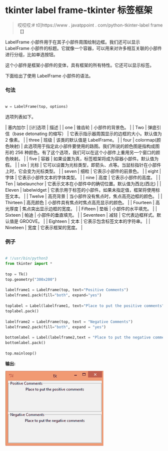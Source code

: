 # tkinter label frame-tkinter 标签框架

> 哎哎哎:# t0]https://www . javatppoint . com/python-tkinter-label frame【】

LabelFrame 小部件用于在其子小部件周围绘制边框。我们还可以显示 LabelFrame 小部件的标题。它就像一个容器，可以用来对许多相互关联的小部件进行分组，比如单选按钮。

这个小部件是框架小部件的变体，具有框架的所有特性。它还可以显示标签。

下面给出了使用 LabelFrame 小部件的语法。

### 句法

```py

w = LabelFrame(top, options) 

```

选项列表如下。

| 塞内加尔 | [计]选项 | 描述 |
| one | 锥齿轮 | 小部件的背景色。 |
| Two | 弹底引信（base detonating 的缩写） | 它表示指示器周围显示的边框的大小。默认值为 2 像素。 |
| three | 班级 | 该类的默认值是 LabelFrame。 |
| four | colormap(颜色映射) | 此选项用于指定此小部件要使用的路图。我们所说的颜色图是指构成图形的 256 种颜色。有了这个选项，我们可以在这个小部件上重用另一个窗口的颜色映射。 |
| five | 容器 | 如果设置为真，标签框架将成为容器小部件。默认值为假。 |
| six | 光标 | 它可以设置为光标类型，即箭头、点等。当鼠标指针在小部件上时，它会变为光标类型。 |
| seven | 细粒 | 它表示小部件的前景色。 |
| eight | 字体 | 它表示小部件文本的字体类型。 |
| nine | 高度 | 它表示小部件的高度。 |
| Ten | labelaunchor | 它表示文本在小部件中的确切位置。默认值为西北(西北) |
| Eleven | labelwidget | 它表示用于标签的小部件。如果未指定值，框架将使用标签文本。 |
| Twelve | 高亮背景 | 当小部件没有焦点时，焦点高亮边框的颜色。 |
| Thirteen | 高亮颜色 | 小部件具有焦点时焦点高亮显示的颜色。 |
| Fourteen | 高光厚度 | 焦点突出显示边框的宽度。 |
| Fifteen | 垫板 | 小部件的水平填充。 |
| Sixteen | 帕迪 | 小部件的垂直填充。 |
| Seventeen | 减轻 | 它代表边框样式。默认值是 GROOVE。 |
| Eighteen | 文本 | 它表示包含标签文本的字符串。 |
| Nineteen | 宽度 | 它表示框架的宽度。 |

### 例子

```py

# !/usr/bin/python3
from tkinter import *

top = Tk()
top.geometry("300x200")

labelframe1 = LabelFrame(top, text="Positive Comments")
labelframe1.pack(fill="both", expand="yes")

toplabel = Label(labelframe1, text="Place to put the positive comments")
toplabel.pack()

labelframe2 = LabelFrame(top, text = "Negative Comments")
labelframe2.pack(fill="both", expand = "yes")

bottomlabel = Label(labelframe2,text = "Place to put the negative comments")
bottomlabel.pack()

top.mainloop()

```

**输出:**

![Python Tkinter LabelFrame](img/869f7998d9a58630e156f3c810689410.png)